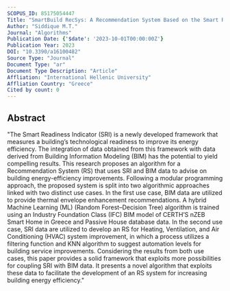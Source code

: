 ```yaml
---
SCOPUS_ID: 85175054447
Title: "SmartBuild RecSys: A Recommendation System Based on the Smart Readiness Indicator for Energy Efficiency in Buildings"
Author: "Siddique M.T."
Journal: "Algorithms"
Publication Date: {'$date': '2023-10-01T00:00:00Z'}
Publication Year: 2023
DOI: "10.3390/a16100482"
Source Type: "Journal"
Document Type: "ar"
Document Type Description: "Article"
Affliation: "International Hellenic University"
Affliation Country: "Greece"
Cited by count: 0
---
```


## Abstract
"The Smart Readiness Indicator (SRI) is a newly developed framework that measures a building’s technological readiness to improve its energy efficiency. The integration of data obtained from this framework with data derived from Building Information Modeling (BIM) has the potential to yield compelling results. This research proposes an algorithm for a Recommendation System (RS) that uses SRI and BIM data to advise on building energy-efficiency improvements. Following a modular programming approach, the proposed system is split into two algorithmic approaches linked with two distinct use cases. In the first use case, BIM data are utilized to provide thermal envelope enhancement recommendations. A hybrid Machine Learning (ML) (Random Forest–Decision Tree) algorithm is trained using an Industry Foundation Class (IFC) BIM model of CERTH’S nZEB Smart Home in Greece and Passive House database data. In the second use case, SRI data are utilized to develop an RS for Heating, Ventilation, and Air Conditioning (HVAC) system improvement, in which a process utilizes a filtering function and KNN algorithm to suggest automation levels for building service improvements. Considering the results from both use cases, this paper provides a solid framework that exploits more possibilities for coupling SRI with BIM data. It presents a novel algorithm that exploits these data to facilitate the development of an RS system for increasing building energy efficiency."
